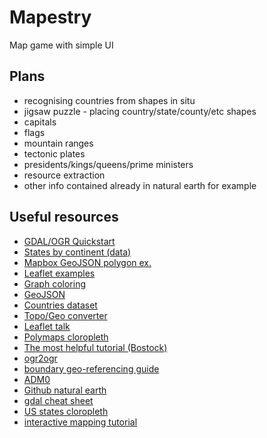 # Mapestry

Map game with simple UI

## Plans

- recognising countries from shapes in situ
- jigsaw puzzle - placing country/state/county/etc shapes
- capitals
- flags
- mountain ranges
- tectonic plates
- presidents/kings/queens/prime ministers
- resource extraction
- other info contained already in natural earth for example

## Useful resources

- [GDAL/OGR Quickstart](http://live.osgeo.org/en/quickstart/gdal_quickstart.html)
- [States by continent (data)](https://en.wikipedia.org/wiki/List_of_sovereign_states_and_dependent_territories_by_continent_%28data_file%29)
- [Mapbox GeoJSON polygon ex.](https://www.mapbox.com/mapbox-gl-js/example/geojson-polygon/)
- [Leaflet examples](http://leafletjs.com/examples/geojson.html)
- [Graph coloring](http://bl.ocks.org/jasondavies/4188334)
- [GeoJSON](http://geojson.org/)
- [Countries dataset](https://github.com/datasets/geo-countries)
- [Topo/Geo converter](http://jeffpaine.github.io/geojson-topojson/)
- [Leaflet talk](https://speakerdeck.com/hallahan/leaflet-vector-tiles)
- [Polymaps cloropleth](http://polymaps.org/ex/statehood.html)
- [The most helpful tutorial (Bostock)](https://bost.ocks.org/mike/map/)
- [ogr2ogr](http://www.gdal.org/ogr2ogr.html)
- [boundary geo-referencing guide](http://gemecd.org/gemecd/RoughGuidetoBoundaryGeoreferencingforGEMECDDatabase_v1_1.pdf)
- [ADM0](http://sdi.vam.wfp.org/arcgis/rest/services/VAM_internal/AdministrativeUnits2012/MapServer/0)
- [Github natural earth](https://github.com/nvkelso/natural-earth-vector/tree/master/50m_physical)
- [gdal cheat sheet](https://github.com/dwtkns/gdal-cheat-sheet)
- [US states cloropleth](https://live2.zoomdata.com/zoomdata/visualization#53f22849e4b08f9d5f15360a-522655b0e4b00f4f3af30f12)
- [interactive mapping tutorial](http://www.coppelia.io/2016/01/interactive-mapping/)
